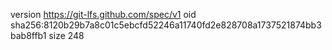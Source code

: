 version https://git-lfs.github.com/spec/v1
oid sha256:8120b29b7a8c01c5ebcfd52246a11740fd2e828708a1737521874bb3bab8ffb1
size 248
